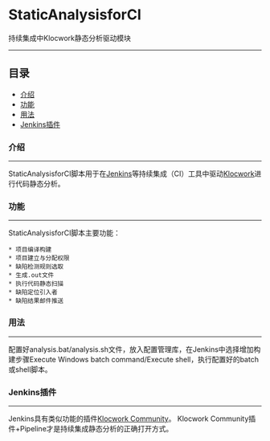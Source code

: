 # StaticAnalysisforCI
持续集成中Klocwork静态分析驱动模块
****
## 目录
* [介绍](#介绍)
* [功能](#功能)
* [用法](#用法)
* [Jenkins插件](#Jenkins插件)

### 介绍
----
StaticAnalysisforCI脚本用于在[Jenkins](https://jenkins.io/index.html)等持续集成（CI）工具中驱动[Klocwork](https://www.klocwork.com/)进行代码静态分析。

### 功能
----
StaticAnalysisforCI脚本主要功能：

    * 项目编译构建
    * 项目建立与分配权限
    * 缺陷检测规则选取
    * 生成.out文件
    * 执行代码静态扫描
    * 缺陷定位引入者
    * 缺陷结果邮件推送

### 用法
----
配置好analysis.bat/analysis.sh文件，放入配置管理库，在Jenkins中选择增加构建步骤Execute Windows batch command/Execute shell，执行配置好的batch或shell脚本。

### Jenkins插件
----
Jenkins具有类似功能的插件[Klocwork Community](https://plugins.jenkins.io/klocwork)。
Klocwork Community插件+Pipeline才是持续集成静态分析的正确打开方式。
